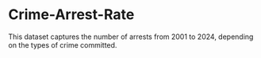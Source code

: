 # Crime-Arrest-Rate
This dataset captures the number of arrests from 2001 to 2024, depending on the types of crime committed.
